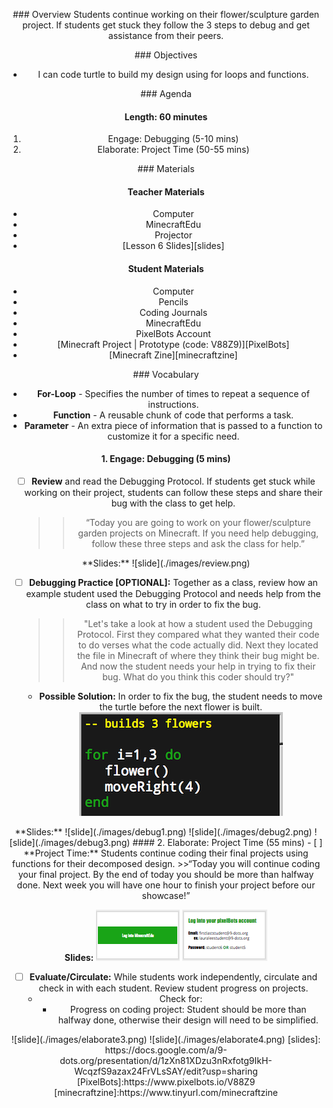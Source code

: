 <header title='Project Time Continued' subtitle='Lesson 6'/>

<notable>

<iconp src='/icons/activity.png'>### Overview</iconp>
Students continue working on their flower/sculpture garden project. If students get stuck they follow the 3 steps to debug and get assistance from their peers.

<iconp src='/icons/objectives.png'>### Objectives</iconp>
- I can code turtle to build my design using for loops and functions.




<iconp src='/icons/agenda.png'>### Agenda</iconp>

#### Length: 60 minutes
1. Engage: Debugging (5-10 mins)
1. Elaborate: Project Time (50-55 mins)




<note>

<iconp src='/icons/materials.png'>### Materials</iconp>

#### Teacher Materials
- Computer
- MinecraftEdu
- Projector
- [Lesson 6 Slides][slides]


#### Student Materials
- Computer
- Pencils
- Coding Journals
- MinecraftEdu
- PixelBots Account
- [Minecraft Project | Prototype (code: V88Z9)][PixelBots]
- [Minecraft Zine][minecraftzine]

<iconp src='/icons/vocab.png'>### Vocabulary</iconp>
- **For-Loop** - Specifies the number of times to repeat a sequence of instructions.
- **Function** -  A reusable chunk of code that performs a task.
- **Parameter** - An extra piece of information that is passed to a function to customize it for a specific need.

</note>

<pagebreak/>

#### 1. Engage: Debugging (5 mins)
- [ ] **Review** and read the Debugging Protocol. If students get stuck while working on their project, students can follow these steps and share their bug with the class to get help.
  >>“Today you are going to work on your flower/sculpture garden projects on Minecraft. If you need help debugging, follow these three steps and ask the class for help.”

<note>
**Slides:**
![slide](./images/review.png)
</note>

- [ ] **Debugging Practice [OPTIONAL]:** Together as a class, review how an example student used the Debugging Protocol and needs help from the class on what to try in order to fix the bug.
  >> "Let's take a look at how a student used the Debugging Protocol. First they compared what they wanted their code to do verses what the code actually did. Next they located the file in Minecraft of where they think their bug might be. And now the student needs your help in trying to fix their bug. What do you think this coder should try?"

  - **Possible Solution:** In order to fix the bug, the student needs to move the turtle before the next flower is built.
  ![slide](./images/solution.png)


<note>
**Slides:**
![slide](./images/debug1.png)
![slide](./images/debug2.png)
![slide](./images/debug3.png)
</note>


<pagebreak/>
#### 2. Elaborate: Project Time (55 mins)
- [ ] **Project Time:** Students continue coding their final projects using functions for their decomposed design.
  >>“Today you will continue coding your final project. By the end of today you should be more than halfway done. Next week you will have one hour to finish your project before our showcase!”

<note> **Slides:**
![slide](./images/elaborate1.png)
![slide](./images/elaborate2.png)
</note>


- [ ] **Evaluate/Circulate:** While students work independently, circulate and check in with each student. Review student progress on projects.
  - Check for:
    - Progress on coding project: Student should be more than halfway done, otherwise their design will need to be simplified.

<note>
![slide](./images/elaborate3.png)
![slide](./images/elaborate4.png)
</note>



</notable>
[slides]: https://docs.google.com/a/9-dots.org/presentation/d/1zXn81XDzu3nRxfotg9IkH-WcqzfS9azax24FrVLsSAY/edit?usp=sharing
[PixelBots]:https://www.pixelbots.io/V88Z9
[minecraftzine]:https://www.tinyurl.com/minecraftzine
